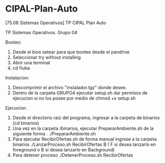 # CIPAL-Plan-Auto
[75.08 Sistemas Operativos] TP CIPAL Plan Auto

TP Sistemas Operativos. 
Grupo 04

Booteo:
1) Desde el bios setear para que bootee desde el pendrive
2) Seleccionar try without installing
3) Abrir una terminal
4) cd fiuba

Instalacion:
1) Descomprimir el archivo "instalador.tgz" donde desee.
2) Dentro de la carpeta GRUPO4 ejecutar setup.sh dar permisos de ejecucion si no los posee por medio de chmod +x setup.sh

Ejecucion:
1) Desde el directorio raiz del programa, ingresar a la carpeta de binarios (cd binarios)
2) Una vez en la carpeta /binarios, ejecutar PrepararAmbiente.sh de la siguiente forma . ./PrepararAmbiente.sh
3) Para ejecutar RecibirOfertas.sh de forma manual ingrese a la carpeta binarios ./LanzarProceso.sh RecibirOfertas B ( F si desea lanzarlo en foreground o B si desea lanzarlo en Background)
4) Para detener proceso ./DetenerProceso.sh RecibirOfertas

